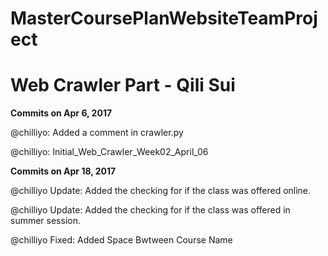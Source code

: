 # MasterCoursePlanWebsiteTeamProject

# Web Crawler Part - Qili Sui
**Commits on Apr 6, 2017**

 @chilliyo:
Added a comment in crawler.py

 @chilliyo:
Initial_Web_Crawler_Week02_April_06

**Commits on Apr 18, 2017**

 @chilliyo
Update: Added the checking for if the class was offered online. 

 @chilliyo
Update: Added the checking for if the class was offered in summer session.

 @chilliyo
Fixed: Added Space Bwtween Course Name

